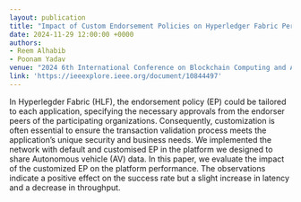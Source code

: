 ```yaml
---
layout: publication
title: "Impact of Custom Endorsement Policies on Hyperledger Fabric Performance in Autonomous Vehicle Data Sharing Platforms"
date: 2024-11-29 12:00:00 +0000
authors:
- Reem Alhabib
- Poonam Yadav
venue: "2024 6th International Conference on Blockchain Computing and Applications (BCCA)"
link: 'https://ieeexplore.ieee.org/document/10844497'
---
```


In Hyperlegder Fabric (HLF), the endorsement policy (EP) could be tailored to each application, specifying the necessary approvals from the endorser peers of the participating organizations. Consequently, customization is often essential to ensure the transaction validation process meets the application’s unique security and business needs. We implemented the network with default and customised EP in the platform we designed to share Autonomous vehicle (AV) data. In this paper, we evaluate the impact of the customized EP on the platform performance. The observations indicate a positive effect on the success rate but a slight increase in latency and a decrease in throughput.